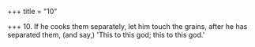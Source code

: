 +++
title = "10"

+++
10. If he cooks them separately, let him touch the grains, after he has separated them, (and say,) 'This to this god; this to this god.'
